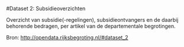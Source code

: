 #Dataset 2: Subsidieoverzichten

Overzicht van subsidie(-regelingen), subsidieontvangers en de daarbij behorende bedragen, per artikel van de departementale begrotingen.

Bron: http://opendata.rijksbegroting.nl/#dataset_2
